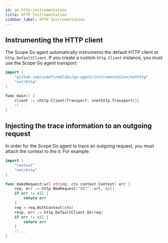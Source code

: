 ```yaml
---
id: go-http-instrumentation
title: HTTP Instrumentation
sidebar_label: HTTP Instrumentation
---
```



## Instrumenting the HTTP client

The Scope Go agent automatically instruments the default HTTP client at `http.DefaultClient`. If you create a custom
`http.Client` instance, you must use the Scope Go agent transport:

```go
import (
	"github.com/undefinedlabs/go-agent/instrumentation/nethttp"
	"net/http"
)

func main() {
	client := &http.Client{Transport: &nethttp.Transport{}}
	// ...
}
```


## Injecting the trace information to an outgoing request

In order for the Scope Go agent to trace an outgoing request, you must attach the context to the it. For example:

```go
import (
    "context"
	"net/http"
)

func makeRequest(url string, ctx context.Context) err {
	req, err := http.NewRequest("GET", url, nil)
    if err != nil {
        return err
    }
    req = req.WithContext(ctx)
    resp, err := http.DefaultClient.Do(req)
    if err != nil {
        return err
    }
    // ...
}
```
